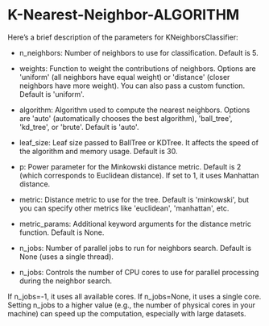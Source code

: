 # K-Nearest-Neighbor-ALGORITHM
Here’s a brief description of the parameters for KNeighborsClassifier:

 * n_neighbors: Number of neighbors to use for classification. Default is 5.

* weights: Function to weight the contributions of neighbors. Options are 'uniform' (all neighbors have equal weight) or 'distance' (closer neighbors have more weight). You can also pass a custom function. Default is 'uniform'.

* algorithm: Algorithm used to compute the nearest neighbors. Options are 'auto' (automatically chooses the best algorithm), 'ball_tree', 'kd_tree', or 'brute'. Default is 'auto'.

* leaf_size: Leaf size passed to BallTree or KDTree. It affects the speed of the algorithm and memory usage. Default is 30.

* p: Power parameter for the Minkowski distance metric. Default is 2 (which corresponds to Euclidean distance). If set to 1, it uses Manhattan distance.

* metric: Distance metric to use for the tree. Default is 'minkowski', but you can specify other metrics like 'euclidean', 'manhattan', etc.

* metric_params: Additional keyword arguments for the distance metric function. Default is None.

* n_jobs: Number of parallel jobs to run for neighbors search. Default is None (uses a single thread).

* n_jobs: Controls the number of CPU cores to use for parallel processing during the neighbor search.

If n_jobs=-1, it uses all available cores.
If n_jobs=None, it uses a single core.
Setting n_jobs to a higher value (e.g., the number of physical cores in your machine) can speed up the computation, especially with large datasets.
